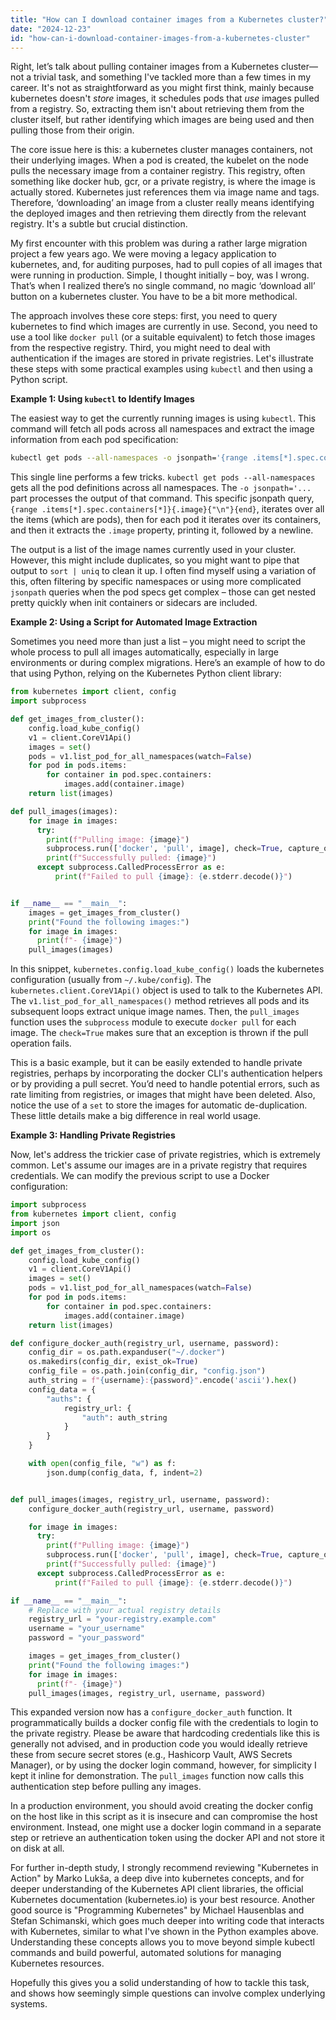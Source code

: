 ```yaml
---
title: "How can I download container images from a Kubernetes cluster?"
date: "2024-12-23"
id: "how-can-i-download-container-images-from-a-kubernetes-cluster"
---
```


Right, let’s talk about pulling container images from a Kubernetes cluster—not a trivial task, and something I've tackled more than a few times in my career. It's not as straightforward as you might first think, mainly because kubernetes doesn't *store* images, it schedules pods that *use* images pulled from a registry. So, extracting them isn't about retrieving them from the cluster itself, but rather identifying which images are being used and then pulling those from their origin.

The core issue here is this: a kubernetes cluster manages containers, not their underlying images. When a pod is created, the kubelet on the node pulls the necessary image from a container registry. This registry, often something like docker hub, gcr, or a private registry, is where the image is actually stored. Kubernetes just references them via image name and tags. Therefore, ‘downloading’ an image from a cluster really means identifying the deployed images and then retrieving them directly from the relevant registry. It's a subtle but crucial distinction.

My first encounter with this problem was during a rather large migration project a few years ago. We were moving a legacy application to kubernetes, and, for auditing purposes, had to pull copies of all images that were running in production. Simple, I thought initially – boy, was I wrong. That’s when I realized there’s no single command, no magic ‘download all’ button on a kubernetes cluster. You have to be a bit more methodical.

The approach involves these core steps: first, you need to query kubernetes to find which images are currently in use. Second, you need to use a tool like `docker pull` (or a suitable equivalent) to fetch those images from the respective registry. Third, you might need to deal with authentication if the images are stored in private registries. Let's illustrate these steps with some practical examples using `kubectl` and then using a Python script.

**Example 1: Using `kubectl` to Identify Images**

The easiest way to get the currently running images is using `kubectl`. This command will fetch all pods across all namespaces and extract the image information from each pod specification:

```bash
kubectl get pods --all-namespaces -o jsonpath='{range .items[*].spec.containers[*]}{.image}{"\n"}{end}'
```

This single line performs a few tricks. `kubectl get pods --all-namespaces` gets all the pod definitions across all namespaces. The `-o jsonpath='...` part processes the output of that command. This specific jsonpath query, `{range .items[*].spec.containers[*]}{.image}{"\n"}{end}`, iterates over all the items (which are pods), then for each pod it iterates over its containers, and then it extracts the `.image` property, printing it, followed by a newline.

The output is a list of the image names currently used in your cluster. However, this might include duplicates, so you might want to pipe that output to `sort | uniq` to clean it up. I often find myself using a variation of this, often filtering by specific namespaces or using more complicated `jsonpath` queries when the pod specs get complex – those can get nested pretty quickly when init containers or sidecars are included.

**Example 2: Using a Script for Automated Image Extraction**

Sometimes you need more than just a list – you might need to script the whole process to pull all images automatically, especially in large environments or during complex migrations. Here’s an example of how to do that using Python, relying on the Kubernetes Python client library:

```python
from kubernetes import client, config
import subprocess

def get_images_from_cluster():
    config.load_kube_config()
    v1 = client.CoreV1Api()
    images = set()
    pods = v1.list_pod_for_all_namespaces(watch=False)
    for pod in pods.items:
        for container in pod.spec.containers:
            images.add(container.image)
    return list(images)

def pull_images(images):
    for image in images:
      try:
        print(f"Pulling image: {image}")
        subprocess.run(['docker', 'pull', image], check=True, capture_output=True)
        print(f"Successfully pulled: {image}")
      except subprocess.CalledProcessError as e:
          print(f"Failed to pull {image}: {e.stderr.decode()}")


if __name__ == "__main__":
    images = get_images_from_cluster()
    print("Found the following images:")
    for image in images:
      print(f"- {image}")
    pull_images(images)

```

In this snippet, `kubernetes.config.load_kube_config()` loads the kubernetes configuration (usually from `~/.kube/config`). The `kubernetes.client.CoreV1Api()` object is used to talk to the Kubernetes API. The `v1.list_pod_for_all_namespaces()` method retrieves all pods and its subsequent loops extract unique image names. Then, the `pull_images` function uses the `subprocess` module to execute `docker pull` for each image. The `check=True` makes sure that an exception is thrown if the pull operation fails.

This is a basic example, but it can be easily extended to handle private registries, perhaps by incorporating the docker CLI's authentication helpers or by providing a pull secret. You’d need to handle potential errors, such as rate limiting from registries, or images that might have been deleted. Also, notice the use of a `set` to store the images for automatic de-duplication. These little details make a big difference in real world usage.

**Example 3: Handling Private Registries**

Now, let's address the trickier case of private registries, which is extremely common. Let's assume our images are in a private registry that requires credentials. We can modify the previous script to use a Docker configuration:

```python
import subprocess
from kubernetes import client, config
import json
import os

def get_images_from_cluster():
    config.load_kube_config()
    v1 = client.CoreV1Api()
    images = set()
    pods = v1.list_pod_for_all_namespaces(watch=False)
    for pod in pods.items:
        for container in pod.spec.containers:
            images.add(container.image)
    return list(images)

def configure_docker_auth(registry_url, username, password):
    config_dir = os.path.expanduser("~/.docker")
    os.makedirs(config_dir, exist_ok=True)
    config_file = os.path.join(config_dir, "config.json")
    auth_string = f"{username}:{password}".encode('ascii').hex()
    config_data = {
        "auths": {
            registry_url: {
                "auth": auth_string
            }
        }
    }

    with open(config_file, "w") as f:
        json.dump(config_data, f, indent=2)


def pull_images(images, registry_url, username, password):
    configure_docker_auth(registry_url, username, password)

    for image in images:
      try:
        print(f"Pulling image: {image}")
        subprocess.run(['docker', 'pull', image], check=True, capture_output=True)
        print(f"Successfully pulled: {image}")
      except subprocess.CalledProcessError as e:
          print(f"Failed to pull {image}: {e.stderr.decode()}")

if __name__ == "__main__":
    # Replace with your actual registry details
    registry_url = "your-registry.example.com"
    username = "your_username"
    password = "your_password"

    images = get_images_from_cluster()
    print("Found the following images:")
    for image in images:
      print(f"- {image}")
    pull_images(images, registry_url, username, password)
```

This expanded version now has a `configure_docker_auth` function. It programmatically builds a docker config file with the credentials to login to the private registry. Please be aware that hardcoding credentials like this is generally not advised, and in production code you would ideally retrieve these from secure secret stores (e.g., Hashicorp Vault, AWS Secrets Manager), or by using the docker login command, however, for simplicity I kept it inline for demonstration. The `pull_images` function now calls this authentication step before pulling any images.

In a production environment, you should avoid creating the docker config on the host like in this script as it is insecure and can compromise the host environment. Instead, one might use a docker login command in a separate step or retrieve an authentication token using the docker API and not store it on disk at all.

For further in-depth study, I strongly recommend reviewing "Kubernetes in Action" by Marko Lukša, a deep dive into kubernetes concepts, and for deeper understanding of the Kubernetes API client libraries, the official Kubernetes documentation (kubernetes.io) is your best resource. Another good source is "Programming Kubernetes" by Michael Hausenblas and Stefan Schimanski, which goes much deeper into writing code that interacts with Kubernetes, similar to what I've shown in the Python examples above. Understanding these concepts allows you to move beyond simple kubectl commands and build powerful, automated solutions for managing Kubernetes resources.

Hopefully this gives you a solid understanding of how to tackle this task, and shows how seemingly simple questions can involve complex underlying systems.
